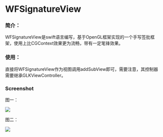 # WFSignatureView
### 简介：

WFSignatureView是swift语言编写，基于OpenGL框架实现的一个手写签批框架，使用上比CGContext效果更为流畅，带有一定笔锋效果。



### 使用：

直接将WFSignatureView作为视图调用addSubView即可，需要注意，其控制器需要继承GLKViewController。



### Screenshot

图一：

![](https://github.com/Babywolf1992/WFSignatureView/blob/master/image/IMG_2048.jpg)

图二：

![](https://github.com/Babywolf1992/WFSignatureView/blob/master/image/IMG_2049.jpg)